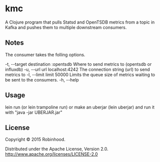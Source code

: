 # kmc

A Clojure program that pulls Statsd and OpenTSDB metrics from a topic
in Kafka and pushes them to multiple downstream consumers.

## Notes

The consumer takes the folling options.

  -t, --target destination  :opentsdb       Where to send metrics to (opentsdb or influxdb)
  -u, --url url             localhost:4242  The connection string (url) to send metrics to
  -l, --limit limit         50000           Limits the queue size of metrics waiting to be sent to the consumers.
  -h, --help

## Usage

lein run (or lein trampoline run) or make an uberjar (lein uberjar)
and run it with "java -jar UBERJAR.jar"

## License

Copyright © 2015 Robinhood.

Distributed under the Apache License, Version 2.0.
http://www.apache.org/licenses/LICENSE-2.0
